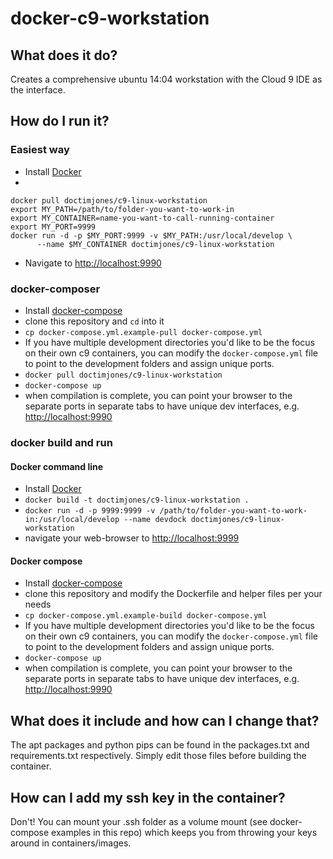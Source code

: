 # docker-c9-workstation

## What does it do?

Creates a comprehensive ubuntu 14:04 workstation with the Cloud 9 IDE as the interface.

## How do I run it?

### Easiest way

* Install [Docker](https://docs.docker.com/engine/installation/)
* 
```
docker pull doctimjones/c9-linux-workstation
export MY_PATH=/path/to/folder-you-want-to-work-in
export MY_CONTAINER=name-you-want-to-call-running-container
export MY_PORT=9999
docker run -d -p $MY_PORT:9999 -v $MY_PATH:/usr/local/develop \
      --name $MY_CONTAINER doctimjones/c9-linux-workstation
```
* Navigate to [http://localhost:9990](http://localhost:9990)

### docker-composer

* Install [docker-compose](https://github.com/docker/compose/releases)
* clone this repository and `cd` into it
* `cp docker-compose.yml.example-pull docker-compose.yml`
* If you have multiple development directories you'd like to be the focus on their
own c9 containers, you can modify the `docker-compose.yml` file to point to the
development folders and assign unique ports. 
* `docker pull doctimjones/c9-linux-workstation`
* `docker-compose up`
* when compilation is complete, you can point your browser to the separate ports
in separate tabs to have unique dev interfaces, e.g. [http://localhost:9990](http://localhost:9990)

### docker build and run

#### Docker command line

* Install [Docker](https://docs.docker.com/engine/installation/)
* `docker build -t doctimjones/c9-linux-workstation .`
* `docker run -d -p 9999:9999 -v /path/to/folder-you-want-to-work-in:/usr/local/develop --name devdock doctimjones/c9-linux-workstation`
* navigate your web-browser to [http://localhost:9999](http://localhost:9999)

#### Docker compose

* Install [docker-compose](https://github.com/docker/compose/releases)
* clone this repository and modify the Dockerfile and helper files per your needs
* `cp docker-compose.yml.example-build docker-compose.yml`
* If you have multiple development directories you'd like to be the focus on their
own c9 containers, you can modify the `docker-compose.yml` file to point to the
development folders and assign unique ports. 
* `docker-compose up`
* when compilation is complete, you can point your browser to the separate ports
in separate tabs to have unique dev interfaces, e.g. [http://localhost:9990](http://localhost:9990)

## What does it include and how can I change that?

The apt packages and python pips can be found in the packages.txt and requirements.txt respectively.
Simply edit those files before building the container.

## How can I add my ssh key in the container?

Don't! You can mount your .ssh folder as a volume mount (see docker-compose examples in this repo) which keeps you from throwing your keys around in containers/images.
